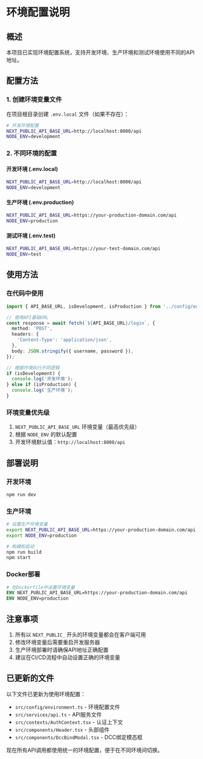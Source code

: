 # 环境配置说明

## 概述

本项目已实现环境配置系统，支持开发环境、生产环境和测试环境使用不同的API地址。

## 配置方法

### 1. 创建环境变量文件

在项目根目录创建 `.env.local` 文件（如果不存在）：

```bash
# 开发环境配置
NEXT_PUBLIC_API_BASE_URL=http://localhost:8000/api
NODE_ENV=development
```

### 2. 不同环境的配置

#### 开发环境 (.env.local)
```bash
NEXT_PUBLIC_API_BASE_URL=http://localhost:8000/api
NODE_ENV=development
```

#### 生产环境 (.env.production)
```bash
NEXT_PUBLIC_API_BASE_URL=https://your-production-domain.com/api
NODE_ENV=production
```

#### 测试环境 (.env.test)
```bash
NEXT_PUBLIC_API_BASE_URL=https://your-test-domain.com/api
NODE_ENV=test
```

## 使用方法

### 在代码中使用

```typescript
import { API_BASE_URL, isDevelopment, isProduction } from '../config/environment';

// 使用API基础URL
const response = await fetch(`${API_BASE_URL}/login`, {
  method: 'POST',
  headers: {
    'Content-Type': 'application/json',
  },
  body: JSON.stringify({ username, password }),
});

// 根据环境执行不同逻辑
if (isDevelopment) {
  console.log('开发环境');
} else if (isProduction) {
  console.log('生产环境');
}
```

### 环境变量优先级

1. `NEXT_PUBLIC_API_BASE_URL` 环境变量（最高优先级）
2. 根据 `NODE_ENV` 的默认配置
3. 开发环境默认值：`http://localhost:8000/api`

## 部署说明

### 开发环境
```bash
npm run dev
```

### 生产环境
```bash
# 设置生产环境变量
export NEXT_PUBLIC_API_BASE_URL=https://your-production-domain.com/api
export NODE_ENV=production

# 构建和启动
npm run build
npm start
```

### Docker部署
```dockerfile
# 在Dockerfile中设置环境变量
ENV NEXT_PUBLIC_API_BASE_URL=https://your-production-domain.com/api
ENV NODE_ENV=production
```

## 注意事项

1. 所有以 `NEXT_PUBLIC_` 开头的环境变量都会在客户端可用
2. 修改环境变量后需要重启开发服务器
3. 生产环境部署时请确保API地址正确配置
4. 建议在CI/CD流程中自动设置正确的环境变量

## 已更新的文件

以下文件已更新为使用环境配置：

- `src/config/environment.ts` - 环境配置文件
- `src/services/api.ts` - API服务文件
- `src/contexts/AuthContext.tsx` - 认证上下文
- `src/components/Header.tsx` - 头部组件
- `src/components/DccBindModal.tsx` - DCC绑定模态框

现在所有API调用都使用统一的环境配置，便于在不同环境间切换。 